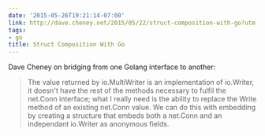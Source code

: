 ```yaml
---
date: '2015-05-26T19:21:14-07:00'
link: http://dave.cheney.net/2015/05/22/struct-composition-with-go?utm_source=golangweekly&utm_medium=email
tags:
- go
title: Struct Composition With Go
---
```


Dave Cheney on bridging from one Golang interface to another:

>The value returned by io.MultiWriter is an implementation of io.Writer, it doesn't have the rest of the methods necessary to fulfil the net.Conn interface; what I really need is the ability to replace the Write method of an existing net.Conn value. We can do this with embedding by creating a structure that embeds both a net.Conn and an independant io.Writer as anonymous fields.
